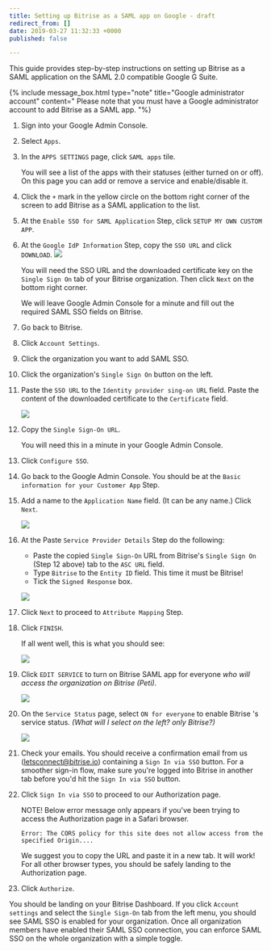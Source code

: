 ```yaml
---
title: Setting up Bitrise as a SAML app on Google - draft
redirect_from: []
date: 2019-03-27 11:32:33 +0000
published: false

---
```

This guide provides step-by-step instructions on setting up Bitrise as a SAML application on the SAML 2.0 compatible Google G Suite.

{% include message_box.html type="note" title="Google administrator account" content=" Please note that you must have a Google administrator account to add Bitrise as a SAML app. "%}

 1. Sign into your Google Admin Console.
 2. Select `Apps`.
 3. In the `APPS SETTINGS` page, click `SAML apps` tile.

    You will see a list of the apps with their statuses (either turned on or off). On this page you can add or remove a service and enable/disable it.
 4. Click the `+` mark in the yellow circle on the bottom right corner of the screen to add Bitrise as a SAML application to the list.
 5. At the `Enable SSO for SAML Application` Step, click `SETUP MY OWN CUSTOM APP`.
 6. At the `Google IdP Information` Step, copy the `SSO URL` and click `DOWNLOAD`. ![](/img/Google-idp-information.jpg)

    You will need the SSO URL and the downloaded certificate key on the `Single Sign On` tab of your Bitrise organization. Then click `Next` on the bottom right corner.

    We will leave Google Admin Console for a minute and fill out the required SAML SSO fields on Bitrise.
 7. Go back to Bitrise.
 8. Click `Account Settings`.
 9. Click the organization you want to add SAML SSO.
10. Click the organization's `Single Sign On` button on the left.
11. Paste the `SSO URL` to the `Identity provider sing-on URL` field. Paste the content of the downloaded certificate to the `Certificate` field.

    ![](/img/sso-saml-page.jpg)
12. Copy the `Single Sign-On URL`.

    You will need this in a minute in your Google Admin Console.
13. Click `Configure SSO`.
14. Go back to the Google Admin Console. You should be at the `Basic information for your Customer App` Step.
15. Add a name to the `Application Name` field. (It can be any name.) Click `Next`.

    ![](/img/basic-info.png)
16. At the Paste `Service Provider Details` Step do the following:
    * Paste the copied `Single Sign-On` URL from Bitrise's `Single Sign On` (Step 12 above) tab to the `ASC URL` field.
    * Type `Bitrise` to the `Entity ID` field. This time it must be Bitrise!
    * Tick the `Signed Response` box.

    ![](/img/service-provider-detail.jpg)
17. Click `Next` to proceed to `Attribute Mapping` Step.
18. Click `FINISH`.

    If all went well, this is what you should see:

    ![](/img/setup-complete.png)
19. Click `EDIT SERVICE` to turn on Bitrise SAML app for everyone _who will access the organization on Bitrise (Peti)._

    ![](/img/turn-on-bitrise-in-console.png)
20. On the `Service Status` page, select `ON for everyone` to enable Bitrise 's service status. _(What will I select on the left? only Bitrise?)_

    ![](/img/service-status.png)
21. Check your emails. You should receive a confirmation email from us (letsconnect@bitrise.io) containing a `Sign In via SSO` button. For a smoother sign-in flow, make sure you're logged into Bitrise in another tab before you'd hit the `Sign In via SSO` button.
22. Click `Sign In via SSO` to proceed to our Authorization page.

    NOTE! Below error message only appears if you've been trying to access the Authorization page in a Safari browser.

        Error: The CORS policy for this site does not allow access from the specified Origin....

    We suggest you to copy the URL and paste it in a new tab. It will work! For all other browser types, you should be safely landing to the Authorization page.
23. Click `Authorize`.

You should be landing on your Bitrise Dashboard. If you click `Account settings` and select the `Single Sign-On` tab from the left menu, you should see SAML SSO is enabled for your organization. Once all organization members have enabled their SAML SSO connection, you can enforce SAML SSO on the whole organization with a simple toggle.